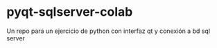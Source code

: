 # pyqt-sqlserver-colab
Un repo para un ejercicio de python con interfaz qt y conexión a bd sql server
